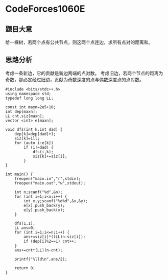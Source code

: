 # CodeForces1060E

## 题目大意
给一棵树，若两个点有公共节点，则这两个点连边，求所有点对的距离和。

## 思路分析
考虑一条新边，它的贡献是新边两端的点对数。
考虑旧边，若两个节点的距离为奇数，那必定经过旧边，贡献为奇数深度的点与偶数深度点的点对数。

```
#include <bits/stdc++.h>
using namespace std;
typedef long long LL;

const int maxn=2e5+10;
int dep[maxn];
LL cnt,siz[maxn];
vector <int> e[maxn];

void dfs(int k,int dad) {
    dep[k]=dep[dad]+1;
    siz[k]=1ll;
    for (auto i:e[k])
        if (i!=dad) {
            dfs(i,k);
            siz[k]+=siz[i];
        }
}

int main() {
    freopen("main.in","r",stdin);
    freopen("main.out","w",stdout);

    int n;scanf("%d",&n);
    for (int i=1;i<n;i++) {
        int x,y;scanf("%d%d",&x,&y);
        e[x].push_back(y);
        e[y].push_back(x);
    }

    dfs(1,1);
    LL ans=0;
    for (int i=1;i<=n;i++) {
        ans+=siz[i]*((LL)n-siz[i]);
        if (dep[i]%2==1) cnt++;
    }
    ans+=cnt*(LL)(n-cnt);

    printf("%lld\n",ans/2);

    return 0;
}
```